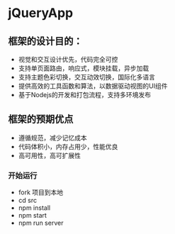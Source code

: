 # jQueryApp

## 框架的设计目的：
* 视觉和交互设计优先，代码完全可控
* 支持单页面路由，响应式，模块挂载，异步加载
* 支持主题色彩切换，交互动效切换，国际化多语言
* 提供高效的工具函数和算法，以数据驱动视图的UI组件
* 基于Nodejs的开发和打包流程，支持多环境发布

## 框架的预期优点
* 遵循规范，减少记忆成本
* 代码体积小，内存占用少，性能优良
* 高可用性，高可扩展性

### 开始运行
* fork 项目到本地
* cd src
* npm install
* npm start
* npm run server


